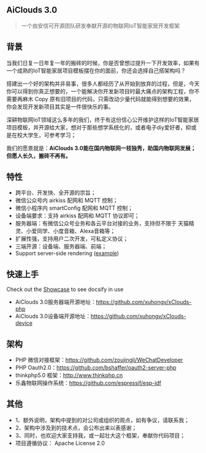 ## AiClouds 3.0

> 一个由安信可开源团队研发奉献开源的物联网IoT智能家居开发框架

## 背景

当我们日复一日年复一年的搬砖的时候，你是否曾想过提升一下开发效率，如果有一个成熟的IoT智能家居项目模板摆在你的面前，你还会选择自己搭架构吗？

搭建出一个好的架构并非易事，很多人都经历了从开始到放弃的过程，但是，今天你可以得到你真正想要的，一个能解决你开发新项目时最大痛点的架构工程，你不需要再麻木 Copy 原有旧项目的代码，只需改动少量代码就能得到想要的效果，你会发现开发新项目其实是一件很快乐的事。

深耕物联网IoT领域这么多年的我们，终于有这份信心公开维护这样的IoT智能家居项目模板，并开源给大家，想对于那些想学系统化的，或者电子diy爱好者，抑或是在校大学生，可参考学习；

我们的愿景就是：**AiClouds 3.0能在国内物联网一枝独秀，助国内物联网发展；但愿人长久，搬砖不再有。** 

## 特性

- 跨平台、开发快、全开源的宗旨；
- 微信公众号内 airkiss 配网和 MQTT 控制；
- 微信小程序内 smartConfig 配网和 MQTT 控制；
- 设备端要求：支持 airkiss 配网和 MQTT 协议即可；
- 服务器端：有微信公众号业务和各云平台对接的业务，支持但不限于 天猫精灵、小爱同学、小度音箱、Alexa音箱等；
- 扩展性强，支持用户二次开发，可私定义协议；
- 三端开源：设备端、服务器端、前端；
- Support server-side rendering ([example](https://github.com/docsifyjs/docsify-ssr-demo))

## 快速上手

Check out the [Showcase](https://github.com/docsifyjs/awesome-docsify#showcase) to see docsify in use

- AiClouds 3.0服务器端开源地址：https://github.com/xuhongv/xClouds-php
- AiClouds 3.0设备端开源地址：https://github.com/xuhongv/xClouds-device

## 架构

- PHP 微信对接框架：https://github.com/zoujingli/WeChatDeveloper
- PHP Oauth2.0：https://github.com/bshaffer/oauth2-server-php
- thinkphp5.0 框架：http://www.thinkphp.cn
- 乐鑫物联网操作系统：https://github.com/espressif/esp-idf

## 其他

- 1、额外说明，架构中提到的对公司或组织的观点，如有争议，请联系我；
- 2、架构中涉及到的技术点，会公布出来以表感谢；
- 3、同时，也欢迎大家支持我，或一起壮大这个框架，奉献你代码项目；
- 项目遵循协议： Apache License 2.0